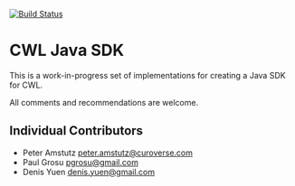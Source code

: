 [![Build Status](https://travis-ci.org/common-workflow-language/cwljava.svg)](https://travis-ci.org/common-workflow-language/cwljava)

CWL Java SDK
============

This is a work-in-progress set of implementations for creating a Java SDK for CWL.

All comments and recommendations are welcome.


## Individual Contributors

* Peter Amstutz <peter.amstutz@curoverse.com>
* Paul Grosu <pgrosu@gmail.com>
* Denis Yuen <denis.yuen@gmail.com>

